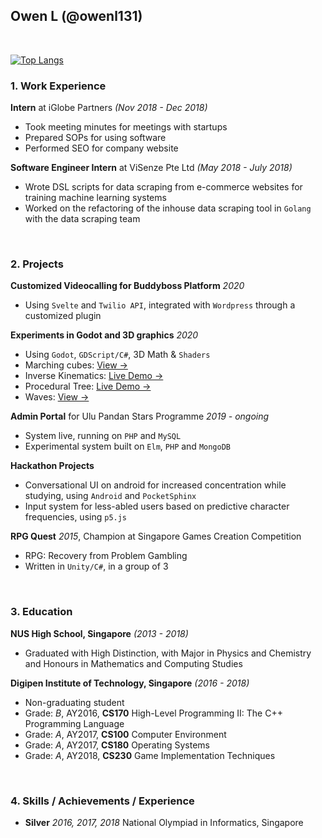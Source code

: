 ## Owen L (@owenl131)

<br>

[![Top Langs](https://github-readme-stats.vercel.app/api/top-langs/?username=owenl131&layout=compact)](https://github.com/anuraghazra/github-readme-stats)

### 1. Work Experience

**Intern** at iGlobe Partners *(Nov 2018 - Dec 2018)*

- Took meeting minutes for meetings with startups
- Prepared SOPs for using software
- Performed SEO for company website

**Software Engineer Intern** at ViSenze Pte Ltd *(May 2018 - July 2018)*

- Wrote DSL scripts for data scraping from e-commerce websites for training machine learning systems
- Worked on the refactoring of the inhouse data scraping tool in `Golang` with the data scraping team

<br>

### 2. Projects

**Customized Videocalling for Buddyboss Platform** *2020*

- Using `Svelte` and `Twilio API`, integrated with `Wordpress` through a customized plugin

**Experiments in Godot and 3D graphics** *2020*

- Using `Godot`, `GDScript/C#`, 3D Math & `Shaders`
- Marching cubes: [View →](https://github.com/owenl131/GodotMarchingCubes)
- Inverse Kinematics: [Live Demo →](https://github.com/owenl131/GodotIK)
- Procedural Tree: [Live Demo →](https://github.com/owenl131/Tree)
- Waves: [View →](https://github.com/owenl131/GodotWaves)

**Admin Portal** for Ulu Pandan Stars Programme *2019 - ongoing*

- System live, running on `PHP` and `MySQL`
- Experimental system built on `Elm`, `PHP` and `MongoDB`

**Hackathon Projects**

- Conversational UI on android for increased concentration while studying, using `Android` and `PocketSphinx`
- Input system for less-abled users based on predictive character frequencies, using `p5.js`

**RPG Quest** *2015*, Champion at Singapore Games Creation Competition

- RPG: Recovery from Problem Gambling
- Written in `Unity/C#`, in a group of 3

<br>

### 3. Education

**NUS High School, Singapore** *(2013 - 2018)*

- Graduated with High Distinction, with Major in Physics and Chemistry and Honours in Mathematics and Computing Studies

**Digipen Institute of Technology, Singapore** *(2016 - 2018)*

- Non-graduating student
- Grade: *B*, AY2016, **CS170** High-Level Programming II: The C++ Programming Language
- Grade: *A*, AY2017, **CS100** Computer Environment
- Grade: *A*, AY2017, **CS180** Operating Systems
- Grade: *A*, AY2018, **CS230** Game Implementation Techniques

<br>

### 4. Skills / Achievements / Experience

- **Silver** *2016, 2017, 2018* National Olympiad in Informatics, Singapore

